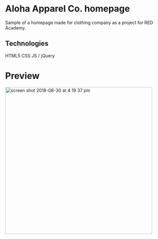 # Aloha Apparel Co. homepage

Sample of a homepage made for clothing company as a project for RED Academy.

## Technologies

HTML5
CSS
JS / jQuery

# Preview

<img width="470" alt="screen shot 2018-08-30 at 4 19 37 pm" src="https://user-images.githubusercontent.com/40447526/44884634-38430b80-ac71-11e8-848f-b7edad95769d.png">
